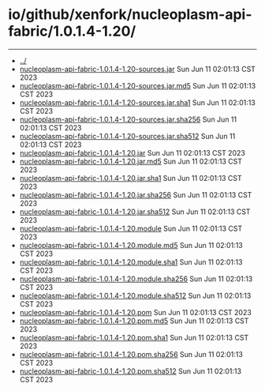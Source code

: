 # io/github/xenfork/nucleoplasm-api-fabric/1.0.1.4-1.20/

---
- [../](../index.md)
- [nucleoplasm-api-fabric-1.0.1.4-1.20-sources.jar](nucleoplasm-api-fabric-1.0.1.4-1.20-sources.jar) Sun Jun 11 02:01:13 CST 2023
- [nucleoplasm-api-fabric-1.0.1.4-1.20-sources.jar.md5](nucleoplasm-api-fabric-1.0.1.4-1.20-sources.jar.md5) Sun Jun 11 02:01:13 CST 2023
- [nucleoplasm-api-fabric-1.0.1.4-1.20-sources.jar.sha1](nucleoplasm-api-fabric-1.0.1.4-1.20-sources.jar.sha1) Sun Jun 11 02:01:13 CST 2023
- [nucleoplasm-api-fabric-1.0.1.4-1.20-sources.jar.sha256](nucleoplasm-api-fabric-1.0.1.4-1.20-sources.jar.sha256) Sun Jun 11 02:01:13 CST 2023
- [nucleoplasm-api-fabric-1.0.1.4-1.20-sources.jar.sha512](nucleoplasm-api-fabric-1.0.1.4-1.20-sources.jar.sha512) Sun Jun 11 02:01:13 CST 2023
- [nucleoplasm-api-fabric-1.0.1.4-1.20.jar](nucleoplasm-api-fabric-1.0.1.4-1.20.jar) Sun Jun 11 02:01:13 CST 2023
- [nucleoplasm-api-fabric-1.0.1.4-1.20.jar.md5](nucleoplasm-api-fabric-1.0.1.4-1.20.jar.md5) Sun Jun 11 02:01:13 CST 2023
- [nucleoplasm-api-fabric-1.0.1.4-1.20.jar.sha1](nucleoplasm-api-fabric-1.0.1.4-1.20.jar.sha1) Sun Jun 11 02:01:13 CST 2023
- [nucleoplasm-api-fabric-1.0.1.4-1.20.jar.sha256](nucleoplasm-api-fabric-1.0.1.4-1.20.jar.sha256) Sun Jun 11 02:01:13 CST 2023
- [nucleoplasm-api-fabric-1.0.1.4-1.20.jar.sha512](nucleoplasm-api-fabric-1.0.1.4-1.20.jar.sha512) Sun Jun 11 02:01:13 CST 2023
- [nucleoplasm-api-fabric-1.0.1.4-1.20.module](nucleoplasm-api-fabric-1.0.1.4-1.20.module) Sun Jun 11 02:01:13 CST 2023
- [nucleoplasm-api-fabric-1.0.1.4-1.20.module.md5](nucleoplasm-api-fabric-1.0.1.4-1.20.module.md5) Sun Jun 11 02:01:13 CST 2023
- [nucleoplasm-api-fabric-1.0.1.4-1.20.module.sha1](nucleoplasm-api-fabric-1.0.1.4-1.20.module.sha1) Sun Jun 11 02:01:13 CST 2023
- [nucleoplasm-api-fabric-1.0.1.4-1.20.module.sha256](nucleoplasm-api-fabric-1.0.1.4-1.20.module.sha256) Sun Jun 11 02:01:13 CST 2023
- [nucleoplasm-api-fabric-1.0.1.4-1.20.module.sha512](nucleoplasm-api-fabric-1.0.1.4-1.20.module.sha512) Sun Jun 11 02:01:13 CST 2023
- [nucleoplasm-api-fabric-1.0.1.4-1.20.pom](nucleoplasm-api-fabric-1.0.1.4-1.20.pom) Sun Jun 11 02:01:13 CST 2023
- [nucleoplasm-api-fabric-1.0.1.4-1.20.pom.md5](nucleoplasm-api-fabric-1.0.1.4-1.20.pom.md5) Sun Jun 11 02:01:13 CST 2023
- [nucleoplasm-api-fabric-1.0.1.4-1.20.pom.sha1](nucleoplasm-api-fabric-1.0.1.4-1.20.pom.sha1) Sun Jun 11 02:01:13 CST 2023
- [nucleoplasm-api-fabric-1.0.1.4-1.20.pom.sha256](nucleoplasm-api-fabric-1.0.1.4-1.20.pom.sha256) Sun Jun 11 02:01:13 CST 2023
- [nucleoplasm-api-fabric-1.0.1.4-1.20.pom.sha512](nucleoplasm-api-fabric-1.0.1.4-1.20.pom.sha512) Sun Jun 11 02:01:13 CST 2023
